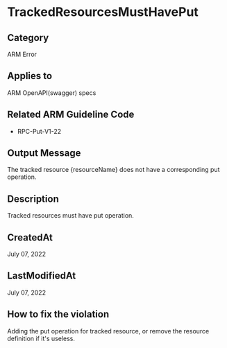 # TrackedResourcesMustHavePut

## Category

ARM Error

## Applies to

ARM OpenAPI(swagger) specs

## Related ARM Guideline Code

- RPC-Put-V1-22

## Output Message

The tracked resource {resourceName} does not have a corresponding put operation.

## Description

Tracked resources must have put operation.

## CreatedAt

July 07, 2022

## LastModifiedAt

July 07, 2022

## How to fix the violation

Adding the put operation for tracked resource, or remove the resource definition if it's useless.
